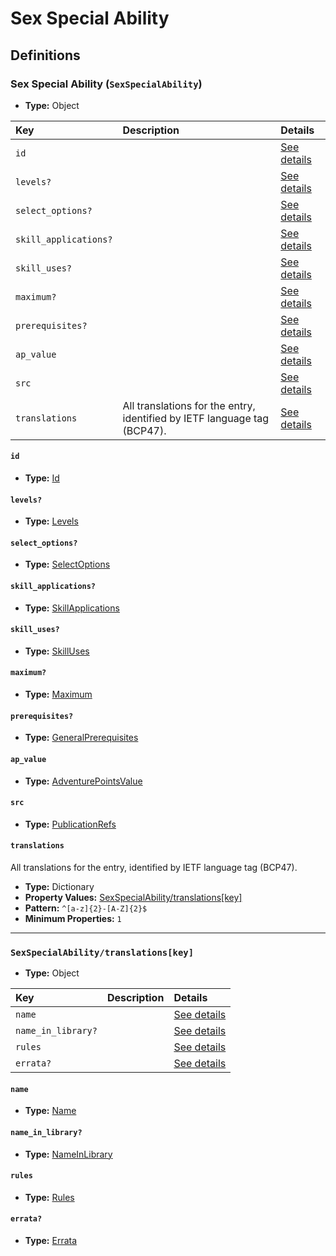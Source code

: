 # Sex Special Ability

## Definitions

### <a name="SexSpecialAbility"></a> Sex Special Ability (`SexSpecialAbility`)

- **Type:** Object

Key | Description | Details
:-- | :-- | :--
`id` |  | <a href="#SexSpecialAbility/id">See details</a>
`levels?` |  | <a href="#SexSpecialAbility/levels">See details</a>
`select_options?` |  | <a href="#SexSpecialAbility/select_options">See details</a>
`skill_applications?` |  | <a href="#SexSpecialAbility/skill_applications">See details</a>
`skill_uses?` |  | <a href="#SexSpecialAbility/skill_uses">See details</a>
`maximum?` |  | <a href="#SexSpecialAbility/maximum">See details</a>
`prerequisites?` |  | <a href="#SexSpecialAbility/prerequisites">See details</a>
`ap_value` |  | <a href="#SexSpecialAbility/ap_value">See details</a>
`src` |  | <a href="#SexSpecialAbility/src">See details</a>
`translations` | All translations for the entry, identified by IETF language tag (BCP47). | <a href="#SexSpecialAbility/translations">See details</a>

#### <a name="SexSpecialAbility/id"></a> `id`

- **Type:** <a href="../_Activatable.md#Id">Id</a>

#### <a name="SexSpecialAbility/levels"></a> `levels?`

- **Type:** <a href="../_Activatable.md#Levels">Levels</a>

#### <a name="SexSpecialAbility/select_options"></a> `select_options?`

- **Type:** <a href="../_Activatable.md#SelectOptions">SelectOptions</a>

#### <a name="SexSpecialAbility/skill_applications"></a> `skill_applications?`

- **Type:** <a href="../_Activatable.md#SkillApplications">SkillApplications</a>

#### <a name="SexSpecialAbility/skill_uses"></a> `skill_uses?`

- **Type:** <a href="../_Activatable.md#SkillUses">SkillUses</a>

#### <a name="SexSpecialAbility/maximum"></a> `maximum?`

- **Type:** <a href="../_Activatable.md#Maximum">Maximum</a>

#### <a name="SexSpecialAbility/prerequisites"></a> `prerequisites?`

- **Type:** <a href="../_Prerequisite.md#GeneralPrerequisites">GeneralPrerequisites</a>

#### <a name="SexSpecialAbility/ap_value"></a> `ap_value`

- **Type:** <a href="../_Activatable.md#AdventurePointsValue">AdventurePointsValue</a>

#### <a name="SexSpecialAbility/src"></a> `src`

- **Type:** <a href="../source/_PublicationRef.md#PublicationRefs">PublicationRefs</a>

#### <a name="SexSpecialAbility/translations"></a> `translations`

All translations for the entry, identified by IETF language tag (BCP47).

- **Type:** Dictionary
- **Property Values:** <a href="#SexSpecialAbility/translations[key]">SexSpecialAbility/translations[key]</a>
- **Pattern:** `^[a-z]{2}-[A-Z]{2}$`
- **Minimum Properties:** `1`

---

### <a name="SexSpecialAbility/translations[key]"></a> `SexSpecialAbility/translations[key]`

- **Type:** Object

Key | Description | Details
:-- | :-- | :--
`name` |  | <a href="#SexSpecialAbility/translations[key]/name">See details</a>
`name_in_library?` |  | <a href="#SexSpecialAbility/translations[key]/name_in_library">See details</a>
`rules` |  | <a href="#SexSpecialAbility/translations[key]/rules">See details</a>
`errata?` |  | <a href="#SexSpecialAbility/translations[key]/errata">See details</a>

#### <a name="SexSpecialAbility/translations[key]/name"></a> `name`

- **Type:** <a href="../_Activatable.md#Name">Name</a>

#### <a name="SexSpecialAbility/translations[key]/name_in_library"></a> `name_in_library?`

- **Type:** <a href="../_Activatable.md#NameInLibrary">NameInLibrary</a>

#### <a name="SexSpecialAbility/translations[key]/rules"></a> `rules`

- **Type:** <a href="../_Activatable.md#Rules">Rules</a>

#### <a name="SexSpecialAbility/translations[key]/errata"></a> `errata?`

- **Type:** <a href="../source/_Erratum.md#Errata">Errata</a>

